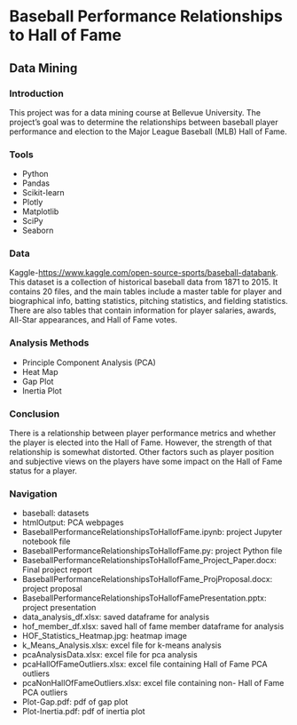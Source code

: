 # Baseball Performance Relationships to Hall of Fame
## Data Mining

### Introduction
This project was for a data mining course at Bellevue University.  The project’s goal was to determine the relationships between baseball player performance and election to the Major League Baseball (MLB) Hall of Fame.

### Tools
* Python
* Pandas
* Scikit-learn
* Plotly
* Matplotlib
* SciPy
* Seaborn

### Data
Kaggle-https://www.kaggle.com/open-source-sports/baseball-databank. 
This dataset is a collection of historical baseball data from 1871 to 2015.  It contains 20 files, and the main tables include a master table for player and biographical info, batting statistics, pitching statistics, and fielding statistics.  There are also tables that contain information for player salaries, awards, All-Star appearances, and Hall of Fame votes.


### Analysis Methods
* Principle Component Analysis (PCA)
* Heat Map
* Gap Plot
* Inertia Plot

### Conclusion
There is a relationship between player performance metrics and whether the player is elected into the Hall of Fame.  However, the strength of that relationship is somewhat distorted.  Other factors such as player position and subjective views on the players have some impact on the Hall of Fame status for a player.


### Navigation
* baseball: datasets
* htmlOutput: PCA webpages
* BaseballPerformanceRelationshipsToHallofFame.ipynb: project Jupyter notebook file
* BaseballPerformanceRelationshipsToHallofFame.py: project Python file
* BaseballPerformanceRelationshipsToHallofFame_Project_Paper.docx: Final project report
* BaseballPerformanceRelationshipsToHallofFame_ProjProposal.docx: project proposal
* BaseballPerformanceRelationshipsToHallofFamePresentation.pptx: project presentation
* data_analysis_df.xlsx: saved dataframe for analysis
* hof_member_df.xlsx: saved hall of fame member dataframe for analysis
* HOF_Statistics_Heatmap.jpg: heatmap image
* k_Means_Analysis.xlsx: excel file for k-means analysis
* pcaAnalysisData.xlsx: excel file for pca analysis
* pcaHallOfFameOutliers.xlsx: excel file containing Hall of Fame PCA outliers
* pcaNonHallOfFameOutliers.xlsx: excel file containing non- Hall of Fame PCA outliers
* Plot-Gap.pdf: pdf of gap plot
* Plot-Inertia.pdf: pdf of inertia plot
